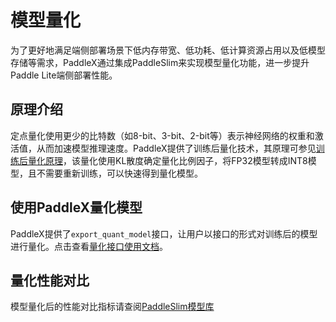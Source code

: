 # 模型量化

为了更好地满足端侧部署场景下低内存带宽、低功耗、低计算资源占用以及低模型存储等需求，PaddleX通过集成PaddleSlim来实现模型量化功能，进一步提升Paddle Lite端侧部署性能。

## 原理介绍
定点量化使用更少的比特数（如8-bit、3-bit、2-bit等）表示神经网络的权重和激活值，从而加速模型推理速度。PaddleX提供了训练后量化技术，其原理可参见[训练后量化原理](https://paddlepaddle.github.io/PaddleSlim/algo/algo.html#id14)，该量化使用KL散度确定量化比例因子，将FP32模型转成INT8模型，且不需要重新训练，可以快速得到量化模型。

## 使用PaddleX量化模型
PaddleX提供了`export_quant_model`接口，让用户以接口的形式对训练后的模型进行量化。点击查看[量化接口使用文档](../../../apis/slim.html)。

## 量化性能对比
模型量化后的性能对比指标请查阅[PaddleSlim模型库](https://paddlepaddle.github.io/PaddleSlim/model_zoo.html)
